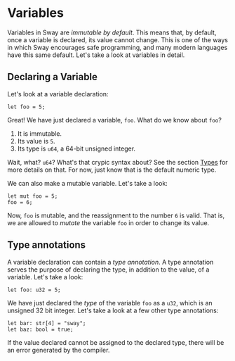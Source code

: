# Variables

Variables in Sway are _immutable by default_. This means that, by default, once a variable is declared, its value cannot change. This is one of the ways in which Sway encourages safe programming, and many modern languages have this same default. Let's take a look at variables in detail.

## Declaring a Variable
Let's look at a variable declaration:
```
let foo = 5;
```

Great! We have just declared a variable, `foo`. What do we know about `foo`? 
1. It is immutable.
1. Its value is `5`. 
1. Its type is `u64`, a 64-bit unsigned integer.

Wait, what? `u64`? What's that crypic syntax about? See the section [Types](./Types.md) for more details on that. For now, just know that is the default numeric type.

We can also make a mutable variable. Let's take a look:
```
let mut foo = 5;
foo = 6;
```

Now, `foo` is mutable, and the reassignment to the number `6` is valid. That is, we are allowed to _mutate_ the variable `foo` in order to change its value.

## Type annotations
A variable declaration can contain a _type annotation_. A type annotation serves the purpose of declaring the type, in addition to the value, of a variable. Let's take a look:
```
let foo: u32 = 5;
```

We have just declared the _type_ of the variable `foo` as a `u32`, which is an unsigned 32 bit integer. Let's take a look at a few other type annotations:
```
let bar: str[4] = "sway";
let baz: bool = true;
```
If the value declared cannot be assigned to the declared type, there will be an error generated by the compiler. 
